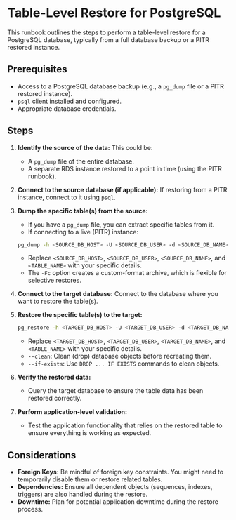 # Table-Level Restore for PostgreSQL

This runbook outlines the steps to perform a table-level restore for a PostgreSQL database, typically from a full database backup or a PITR restored instance.

## Prerequisites

- Access to a PostgreSQL database backup (e.g., a `pg_dump` file or a PITR restored instance).
- `psql` client installed and configured.
- Appropriate database credentials.

## Steps

1.  **Identify the source of the data:** This could be:
    - A `pg_dump` file of the entire database.
    - A separate RDS instance restored to a point in time (using the PITR runbook).

2.  **Connect to the source database (if applicable):** If restoring from a PITR instance, connect to it using `psql`.

3.  **Dump the specific table(s) from the source:**
    - If you have a `pg_dump` file, you can extract specific tables from it.
    - If connecting to a live (PITR) instance:

    ```bash
    pg_dump -h <SOURCE_DB_HOST> -U <SOURCE_DB_USER> -d <SOURCE_DB_NAME> -t <TABLE_NAME> -Fc > <TABLE_NAME>.dump
    ```

    - Replace `<SOURCE_DB_HOST>`, `<SOURCE_DB_USER>`, `<SOURCE_DB_NAME>`, and `<TABLE_NAME>` with your specific details.
    - The `-Fc` option creates a custom-format archive, which is flexible for selective restores.

4.  **Connect to the target database:** Connect to the database where you want to restore the table(s).

5.  **Restore the specific table(s) to the target:**

    ```bash
    pg_restore -h <TARGET_DB_HOST> -U <TARGET_DB_USER> -d <TARGET_DB_NAME> -t <TABLE_NAME> --clean --if-exists <TABLE_NAME>.dump
    ```

    - Replace `<TARGET_DB_HOST>`, `<TARGET_DB_USER>`, `<TARGET_DB_NAME>`, and `<TABLE_NAME>` with your specific details.
    - `--clean`: Clean (drop) database objects before recreating them.
    - `--if-exists`: Use `DROP ... IF EXISTS` commands to clean objects.

6.  **Verify the restored data:**
    - Query the target database to ensure the table data has been restored correctly.

7.  **Perform application-level validation:**
    - Test the application functionality that relies on the restored table to ensure everything is working as expected.

## Considerations

- **Foreign Keys:** Be mindful of foreign key constraints. You might need to temporarily disable them or restore related tables.
- **Dependencies:** Ensure all dependent objects (sequences, indexes, triggers) are also handled during the restore.
- **Downtime:** Plan for potential application downtime during the restore process.
